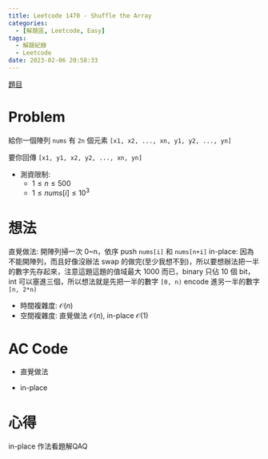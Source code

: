 ```yaml
---
title: Leetcode 1470 - Shuffle the Array
categories:
  - [解題區, Leetcode, Easy]
tags:
  - 解題紀錄
  - Leetcode
date: 2023-02-06 20:58:33
---
```


[題目](https://leetcode.com/problems/shuffle-the-array/description/)

# Problem

給你一個陣列 `nums` 有 `2n` 個元素 `[x1, x2, ..., xn, y1, y2, ..., yn]` 

要你回傳 `[x1, y1, x2, y2, ..., xn, yn]`

- 測資限制:
  - $1 \le n \le 500$
  - $1 \le nums[i] \le 10^3$

# 想法

直覺做法: 開陣列掃一次 0~n，依序 push `nums[i]` 和 `nums[n+i]` 
in-place: 因為不能開陣列，而且好像沒辦法 swap 的做完(至少我想不到)，所以要想辦法把一半的數字先存起來，注意這題這題的值域最大 1000 而已，binary 只佔 10 個 bit，int 可以塞進三個，所以想法就是先把一半的數字 `[0, n)` encode 進另一半的數字 `[n, 2*n)` 

- 時間複雜度: $\mathcal{O}(n)$
- 空間複雜度: 直覺做法 $\mathcal{O}(n)$, in-place $\mathcal{O}(1)$

# AC Code

- 直覺做法
<script src="https://emgithub.com/embed-v2.js?target=https%3A%2F%2Fgithub.com%2Froy4801%2Fsolved_problems%2Fblob%2Fmaster%2Fleetcode%2F1470.cpp%23L17-L30&style=github&type=code&showBorder=on&showLineNumbers=on&showFileMeta=on&showFullPath=on&showCopy=on"></script>

- in-place
<script src="https://emgithub.com/embed-v2.js?target=https%3A%2F%2Fgithub.com%2Froy4801%2Fsolved_problems%2Fblob%2Fmaster%2Fleetcode%2F1470.cpp%23L32-L52&style=github&type=code&showBorder=on&showLineNumbers=on&showFileMeta=on&showFullPath=on&showCopy=on"></script>

# 心得

in-place 作法看題解QAQ
